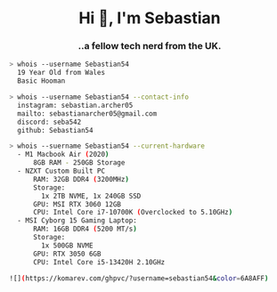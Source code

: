<h1 align="center">Hi 👋, I'm Sebastian</h1>
<h3 align="center">..a fellow tech nerd from the UK.</h3>

````bash
> whois --username Sebastian54
  19 Year Old from Wales
  Basic Hooman
````

````bash
> whois --username Sebastian54 --contact-info
  instagram: sebastian.archer05
  mailto: sebastianarcher05@gmail.com
  discord: seba542
  github: Sebastian54
````

````bash
> whois --suername Sebastian54 --current-hardware
  - M1 Macbook Air (2020)
      8GB RAM - 250GB Storage
  - NZXT Custom Built PC
      RAM: 32GB DDR4 (3200MHz)
      Storage:
        1x 2TB NVME, 1x 240GB SSD
      GPU: MSI RTX 3060 12GB
      CPU: Intel Core i7-10700K (Overclocked to 5.10GHz)
  - MSI Cyborg 15 Gaming Laptop:
      RAM: 16GB DDR4 (5200 MT/s)
      Storage:
        1x 500GB NVME
      GPU: RTX 3050 6GB
      CPU: Intel Core i5-13420H 2.10GHz

![](https://komarev.com/ghpvc/?username=sebastian54&color=6A8AFF)

